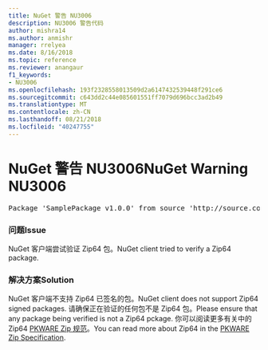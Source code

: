 ```yaml
---
title: NuGet 警告 NU3006
description: NU3006 警告代码
author: mishra14
ms.author: anmishr
manager: rrelyea
ms.date: 8/16/2018
ms.topic: reference
ms.reviewer: anangaur
f1_keywords:
- NU3006
ms.openlocfilehash: 193f2328558013509d2a6147432539448f291ce6
ms.sourcegitcommit: c643dd2c44e085601551ff7079d696bcc3ad2b49
ms.translationtype: MT
ms.contentlocale: zh-CN
ms.lasthandoff: 08/21/2018
ms.locfileid: "40247755"
---
```

# <a name="nuget-warning-nu3006"></a><span data-ttu-id="bd6bc-103">NuGet 警告 NU3006</span><span class="sxs-lookup"><span data-stu-id="bd6bc-103">NuGet Warning NU3006</span></span>

<pre>Package 'SamplePackage v1.0.0' from source 'http://source.com/index.json': Signed Zip64 packages are not supported.</pre>

### <a name="issue"></a><span data-ttu-id="bd6bc-104">问题</span><span class="sxs-lookup"><span data-stu-id="bd6bc-104">Issue</span></span>

<span data-ttu-id="bd6bc-105">NuGet 客户端尝试验证 Zip64 包。</span><span class="sxs-lookup"><span data-stu-id="bd6bc-105">NuGet client tried to verify a Zip64 package.</span></span>


### <a name="solution"></a><span data-ttu-id="bd6bc-106">解决方案</span><span class="sxs-lookup"><span data-stu-id="bd6bc-106">Solution</span></span>

<span data-ttu-id="bd6bc-107">NuGet 客户端不支持 Zip64 已签名的包。</span><span class="sxs-lookup"><span data-stu-id="bd6bc-107">NuGet client does not support Zip64 signed packages.</span></span> <span data-ttu-id="bd6bc-108">请确保正在验证的任何包不是 Zip64 包。</span><span class="sxs-lookup"><span data-stu-id="bd6bc-108">Please ensure that any package being verified is not a Zip64 pckage.</span></span> <span data-ttu-id="bd6bc-109">你可以阅读更多有关中的 Zip64 [PKWARE Zip 规范](https://pkware.cachefly.net/webdocs/casestudies/APPNOTE.TXT)。</span><span class="sxs-lookup"><span data-stu-id="bd6bc-109">You can read more about Zip64 in the [PKWARE Zip Specification](https://pkware.cachefly.net/webdocs/casestudies/APPNOTE.TXT).</span></span>


